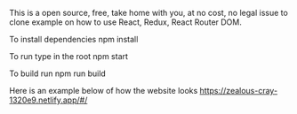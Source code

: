 This is a open source, free, take home with you, at no cost, no legal issue to clone example on how to use React, Redux, React Router DOM.

To install dependencies
npm install

To run type in the root
npm start

To build run
npm run build

Here is an example below of how the website looks https://zealous-cray-1320e9.netlify.app/#/

